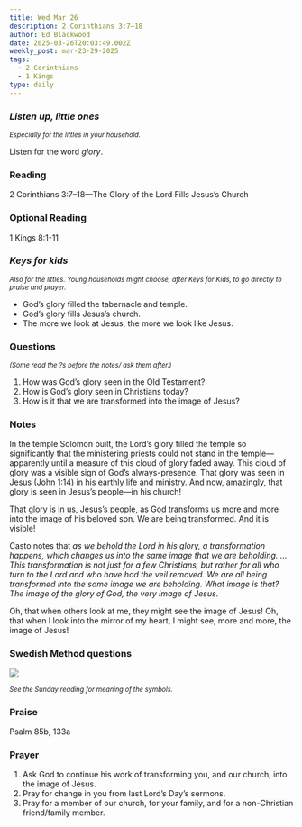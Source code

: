 ```yaml
---
title: Wed Mar 26
description: 2 Corinthians 3:7–18
author: Ed Blackwood
date: 2025-03-26T20:03:49.002Z
weekly_post: mar-23-29-2025
tags:
  - 2 Corinthians
  - 1 Kings
type: daily
---
```

### *Listen up, little ones*

<div><small><i>Especially for the littles in your household.</i></small></div>

Listen for the word *glory*.

### Reading

2 Corinthians 3:7–18—The Glory of the Lord Fills Jesus’s Church

### O﻿ptional Reading

1 Kings 8:1-11

### *Keys for kids*

<div><small><i>Also for the littles. Young households might choose, after Keys for Kids, to go directly to praise and prayer.</i></small></div>

* God’s glory filled the tabernacle and temple.
* God’s glory fills Jesus’s church.
* The more we look at Jesus, the more we look like Jesus.

### Questions

<div><small><i>(Some read the ?s before the notes/ ask them after.)</i></small></div>

1. How was God’s glory seen in the Old Testament?
2. How is God’s glory seen in Christians today?
3. How is it that we are transformed into the image of Jesus?

### Notes

In the temple Solomon built, the Lord’s glory filled the temple so significantly that the ministering priests could not stand in the temple—apparently until a measure of this cloud of glory faded away. This cloud of glory was a visible sign of God’s always-presence. That glory was seen in Jesus (John 1:14) in his earthly life and ministry. And now, amazingly, that glory is seen in Jesus’s people—in his church!

That glory is in us, Jesus’s people, as God transforms us more and more into the image of his beloved son. We are being transformed. And it is visible!

Casto notes that *as we behold the Lord in his glory, a transformation happens, which changes us into the same image that we are beholding. … This transformation is not just for a few Christians, but rather for all who turn to the Lord and who have had the veil removed. We are all being transformed into the same image we are beholding. What image is that? The image of the glory of God, the very image of Jesus*.

Oh, that when others look at me, they might see the image of Jesus! Oh, that when I look into the mirror of my heart, I might see, more and more, the image of Jesus!

### Swedish Method questions

![](/static/img/family_worship_study_ed-swedish_questions.png)

<div><small><i>See the Sunday reading for meaning of the symbols.</i></small></div>

### Praise

P﻿salm 85b, 133a

### Prayer

1. Ask God to continue his work of transforming you, and our church, into the image of Jesus.
2. Pray for change in you from last Lord’s Day’s sermons.
3. Pray for a member of our church, for your family, and for a non-Christian friend/family member.